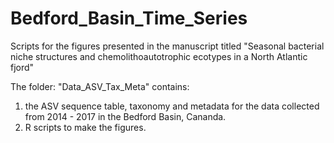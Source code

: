 # Bedford_Basin_Time_Series
Scripts for the figures presented in the manuscript titled "Seasonal bacterial niche structures and chemolithoautotrophic ecotypes in a North Atlantic fjord"

The folder: "Data_ASV_Tax_Meta" contains:
1. the ASV sequence table, taxonomy and metadata for the data collected from 2014 - 2017 in the Bedford Basin, Cananda. 
2. R scripts to make the figures.
